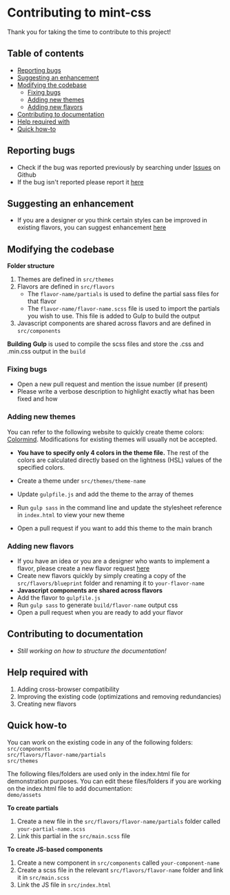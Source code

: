 # Contributing to mint-css
Thank you for taking the time to contribute to this project!

## Table of contents

* [Reporting bugs](#reporting-bugs)
* [Suggesting an enhancement](#suggesting-an-enhancement)
* [Modifying the codebase](#modifying-the-codebase)
    - [Fixing bugs](#fixing-bugs)
    - [Adding new themes](#adding-new-themes)
    - [Adding new flavors](#adding-new-flavors)
* [Contributing to documentation](#contributing-to-documentation)
* [Help required with](#help-required-with)
* [Quick how-to](#quick-how-to)

## Reporting bugs
* Check if the bug was reported previously by searching under [Issues](https://github.com/Saunved/mint-css/issues) on Github
* If the bug isn't reported please report it [here](https://github.com/Saunved/mint-css/issues/new/choose)

## Suggesting an enhancement
* If you are a designer or you think certain styles can be improved in existing flavors, you can suggest enhancement [here](https://github.com/Saunved/mint-css/issues/new/choose)

## Modifying the codebase

**Folder structure**
1) Themes are defined in ```src/themes```
2) Flavors are defined in ```src/flavors```
    - The ```flavor-name/partials``` is used to define the partial sass files for that flavor
    - The ```flavor-name/flavor-name.scss``` file is used to import the partials you wish to use. This file is added to Gulp to build the output 
3) Javascript components are shared across flavors and are defined in ```src/components```

**Building**
**Gulp** is used to compile the scss files and store the .css and .min.css output in the ```build```

### Fixing bugs
* Open a new pull request and mention the issue number (if present)
* Please write a verbose description to highlight exactly what has been fixed and how

### Adding new themes
You can refer to the following website to quickly create theme colors: [Colormind](http://colormind.io/template/material-dashboard/). Modifications for existing themes will usually not be accepted. 
* **You have to specify only 4 colors in the theme file.** The rest of the colors are calculated directly based on the lightness (HSL) values of the specified colors.

* Create a theme under ```src/themes/theme-name```
* Update ```gulpfile.js``` and add the theme to the array of themes
* Run ```gulp sass``` in the command line and update the stylesheet reference in ```index.html``` to view your new theme
* Open a pull request if you want to add this theme to the main branch

### Adding new flavors
* If you have an idea or you are a designer who wants to implement a flavor, please create a new flavor request [here](https://github.com/Saunved/mint-css/issues/new/choose)
* Create new flavors quickly by simply creating a copy of the ```src/flavors/blueprint``` folder and renaming it to ```your-flavor-name```
* **Javascript components are shared across flavors**
* Add the flavor to ```gulpfile.js```
* Run ```gulp sass``` to generate ```build/flavor-name``` output css
* Open a pull request when you are ready to add your flavor

## Contributing to documentation
* *Still working on how to structure the documentation!*

## Help required with
1. Adding cross-browser compatibility
2. Improving the existing code (optimizations and removing redundancies)
3. Creating new flavors

## Quick how-to
You can work on the existing code in any of the following folders:  
```src/components```  
```src/flavors/flavor-name/partials```    
```src/themes```

The following files/folders are used only in the index.html file for demonstration purposes. You can edit these files/folders if you are working on the index.html file to add documentation:    
```demo/assets```

**To create partials**
1. Create a new file in the ```src/flavors/flavor-name/partials``` folder called ```your-partial-name.scss```
2. Link this partial in the ```src/main.scss``` file

**To create JS-based components**
1. Create a new component in ```src/components``` called ```your-component-name```
2. Create a scss file in the relevant ```src/flavors/flavor-name``` folder and link it in ```src/main.scss```
3. Link the JS file in ```src/index.html```
